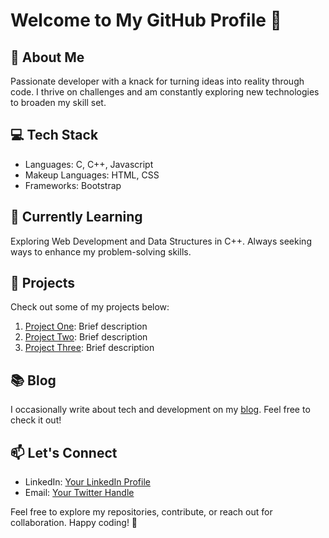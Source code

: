 # Welcome to My GitHub Profile 👋

## 🚀 About Me
Passionate developer with a knack for turning ideas into reality through code. I thrive on challenges and am constantly exploring new technologies to broaden my skill set.

## 💻 Tech Stack
- Languages: C, C++, Javascript
- Makeup Languages: HTML, CSS 
- Frameworks: Bootstrap

## 🌱 Currently Learning
Exploring Web Development and Data Structures in C++. Always seeking ways to enhance my problem-solving skills.

## 📂 Projects
Check out some of my projects below:
1. [Project One](link-to-project-one): Brief description
2. [Project Two](link-to-project-two): Brief description
3. [Project Three](link-to-project-three): Brief description

## 📚 Blog
I occasionally write about tech and development on my [blog](link-to-blog). Feel free to check it out!

## 📫 Let's Connect
- LinkedIn: [Your LinkedIn Profile](link-to-linkedin)
- Email: [Your Twitter Handle](link-to-twitter)

Feel free to explore my repositories, contribute, or reach out for collaboration. Happy coding! 🚀